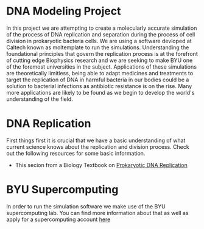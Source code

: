 
# DNA Modeling Project
In this project we are attempting to create a molecularly accurate simulation of the process of DNA replication and separation during the process of cell division in prokaryotic bacteria cells. We are using a software devloped at Caltech known as moltemplate to run the simulations. Understanding the foundational principles that govern the replication process is at the forefront of cutting edge Biophysics research and we are seeking to make BYU one of the foremost universities in the subject. Applications of these simulations are theoretically limitless, being able to adapt medicines and treatments to target the replication of DNA in harmful bacteria in our bodies could be a solution to bacterial infections as antibiotic resistance is on the rise. Many more applications are likely to be found as we begin to develop the world's understanding of the field.

# DNA Replication
First things first it is crucial that we have a basic understanding of what current science knows about the replication and division process. Check out the following resources for some basic information. 
* This secion from a Biology Textbook on [Prokaryotic DNA Replication](https://openstax.org/books/biology/pages/14-4-dna-replication-in-prokaryotes)

# BYU Supercomputing
In order to run the simulation software we make use of the BYU supercomputing lab. You can find more information about that as well as apply for a supercomputing account [here](https://rc.byu.edu/)

